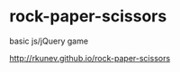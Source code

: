 rock-paper-scissors
===================

basic js/jQuery game

http://rkunev.github.io/rock-paper-scissors
